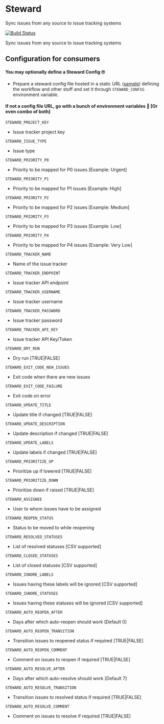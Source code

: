 # Steward
Sync issues from any source to issue tracking systems

[![Build Status](https://gitlab.com/shibme/steward/badges/master/pipeline.svg)](https://gitlab.com/shibme/steward/pipelines)

Sync issues from any source to issue tracking systems

## Configuration for consumers

#### You may optionally define a Steward Config 🙄
 - Prepare a steward config file hosted in a static URL ([sample](https://gitlab.com/shibme/steward/-/blob/master/docs/config.json)) defining the workflow and other stuff and set it through `STEWARD_CONFIG` environment variable.

#### If not a config file URL, go with a bunch of environment variables 😬 [Or even combo of both]
`STEWARD_PROJECT_KEY`
 - Issue tracker project key

`STEWARD_ISSUE_TYPE`
 - Issue type

`STEWARD_PRIORITY_P0`
 - Priority to be mapped for P0 issues [Example: Urgent]

`STEWARD_PRIORITY_P1`
 - Priority to be mapped for P1 issues [Example: High]

`STEWARD_PRIORITY_P2`
 - Priority to be mapped for P2 issues [Example: Medium]

`STEWARD_PRIORITY_P3`
 - Priority to be mapped for P3 issues [Example: Low]

`STEWARD_PRIORITY_P4`
 - Priority to be mapped for P4 issues [Example: Very Low]

`STEWARD_TRACKER_NAME`
 - Name of the issue tracker

`STEWARD_TRACKER_ENDPOINT`
 - Issue tracker API endpoint

`STEWARD_TRACKER_USERNAME`
 - Issue tracker username

`STEWARD_TRACKER_PASSWORD`
 - Issue tracker password

`STEWARD_TRACKER_API_KEY`
 - Issue tracker API Key/Token

`STEWARD_DRY_RUN`
 - Dry run [TRUE|FALSE]

`STEWARD_EXIT_CODE_NEW_ISSUES`
 - Exit code when there are new issues

`STEWARD_EXIT_CODE_FAILURE`
 - Exit code on error

`STEWARD_UPDATE_TITLE`
 - Update title if changed [TRUE|FALSE]

`STEWARD_UPDATE_DESCRIPTION`
 - Update description if changed [TRUE|FALSE]

`STEWARD_UPDATE_LABELS`
 - Update labels if changed [TRUE|FALSE]

`STEWARD_PRIORITIZE_UP`
 - Prioritize up if lowered [TRUE|FALSE]

`STEWARD_PRIORITIZE_DOWN`
 - Prioritize down if raised [TRUE|FALSE]

`STEWARD_ASSIGNEE`
 - User to whom issues have to be assigned

`STEWARD_REOPEN_STATUS`
 - Status to be moved to while reopening

`STEWARD_RESOLVED_STATUSES`
 - List of resolved statuses [CSV supported]

`STEWARD_CLOSED_STATUSES`
 - List of closed statuses [CSV supported]

`STEWARD_IGNORE_LABELS`
 - Issues having these labels will be ignored [CSV supported]

`STEWARD_IGNORE_STATUSES`
 - Issues having these statuses will be ignored [CSV supported]

`STEWARD_AUTO_REOPEN_AFTER`
 - Days after which auto-reopen should work [Default 0]

`STEWARD_AUTO_REOPEN_TRANSITION`
 - Transition issues to reopened status if required [TRUE|FALSE]

`STEWARD_AUTO_REOPEN_COMMENT`
 - Comment on issues to reopen if required [TRUE|FALSE]

`STEWARD_AUTO_RESOLVE_AFTER`
 - Days after which auto-resolve should work [Default 7]

`STEWARD_AUTO_RESOLVE_TRANSITION`
 - Transition issues to resolved status if required [TRUE|FALSE]

`STEWARD_AUTO_RESOLVE_COMMENT`
 - Comment on issues to resolve if required [TRUE|FALSE]